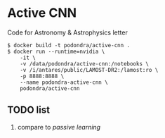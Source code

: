 # Active CNN

Code for Astronomy &amp; Astrophysics letter

	$ docker build -t podondra/active-cnn .
	$ docker run --runtime=nvidia \
		-it \
		-v /data/podondra/active-cnn:/notebooks \
		-v /i/antares/public/LAMOST-DR2:/lamost:ro \
		-p 8888:8888 \
		--name podondra-active-cnn \
		podondra/active-cnn

## TODO list

1. compare to *passive learning*
